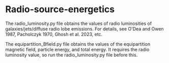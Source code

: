 # Radio-source-energetics

The radio_luminosity.py file obtains the values of radio luminosities of galaxies/jets/diffuse radio lobe emissions. For details, see O'Dea and Owen 1987, Pacholczyk 1970, Ghosh et al. 2023, etc.

The equipartition_Bfield.py file obtains the values of the equipartition magnetic field, particle energy, and total energy. It requires the radio luminosity value, so run the radio_luminosity.py file before this. 

